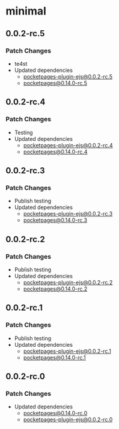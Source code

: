 # minimal

## 0.0.2-rc.5

### Patch Changes

- te4st
- Updated dependencies
  - pocketpages-plugin-ejs@0.0.2-rc.5
  - pocketpages@0.14.0-rc.5

## 0.0.2-rc.4

### Patch Changes

- Testing
- Updated dependencies
  - pocketpages-plugin-ejs@0.0.2-rc.4
  - pocketpages@0.14.0-rc.4

## 0.0.2-rc.3

### Patch Changes

- Publish testing
- Updated dependencies
  - pocketpages-plugin-ejs@0.0.2-rc.3
  - pocketpages@0.14.0-rc.3

## 0.0.2-rc.2

### Patch Changes

- Publish testing
- Updated dependencies
  - pocketpages-plugin-ejs@0.0.2-rc.2
  - pocketpages@0.14.0-rc.2

## 0.0.2-rc.1

### Patch Changes

- Publish testing
- Updated dependencies
  - pocketpages-plugin-ejs@0.0.2-rc.1
  - pocketpages@0.14.0-rc.1

## 0.0.2-rc.0

### Patch Changes

- Updated dependencies
  - pocketpages@0.14.0-rc.0
  - pocketpages-plugin-ejs@0.0.2-rc.0
